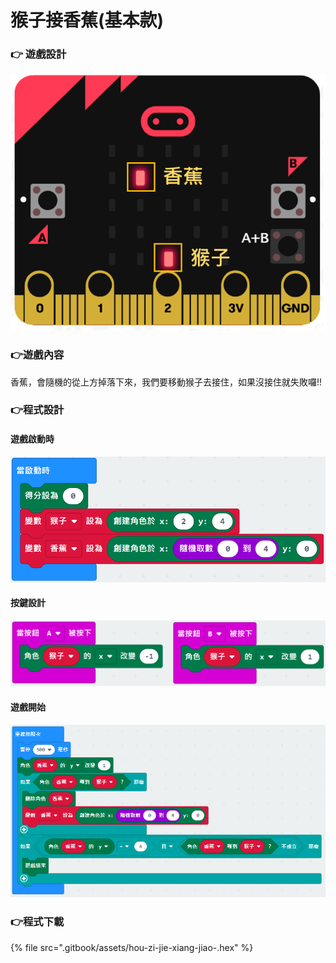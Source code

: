 # 猴子接香蕉\(基本款\)

### 👉 遊戲設計

![](.gitbook/assets/image%20%2813%29.png)

### 👉遊戲內容

香蕉，會隨機的從上方掉落下來，我們要移動猴子去接住，如果沒接住就失敗囉!!

### 👉程式設計

#### 遊戲啟動時

![](.gitbook/assets/image%20%2823%29.png)

#### 按鍵設計

![](.gitbook/assets/image%20%2818%29.png)

#### 遊戲開始

![](.gitbook/assets/image%20%2827%29.png)

### 👉程式下載

{% file src=".gitbook/assets/hou-zi-jie-xiang-jiao-.hex" %}



